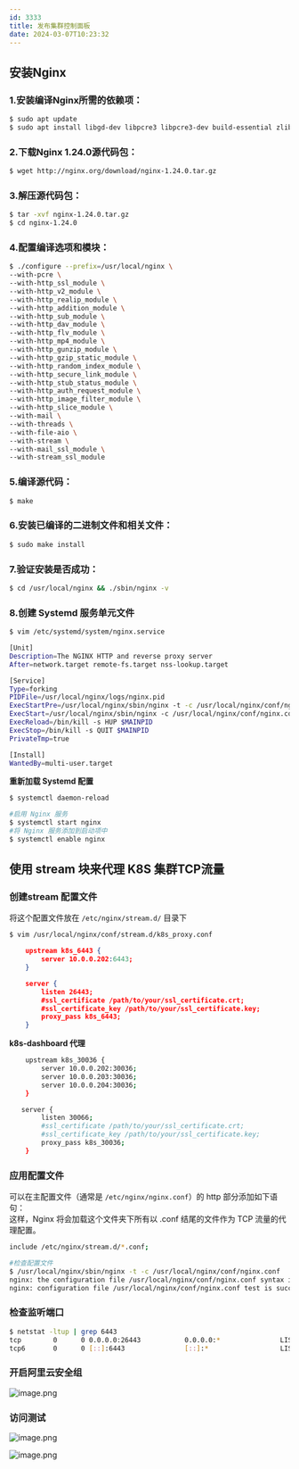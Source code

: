 ```yaml
---
id: 3333
title: 发布集群控制面板
date: 2024-03-07T10:23:32
---
```


<a name="tJmdd"></a>
## 安装Nginx
<a name="DTO2O"></a>
### 1.安装编译Nginx所需的依赖项：
```bash
$ sudo apt update
$ sudo apt install libgd-dev libpcre3 libpcre3-dev build-essential zlib1g-dev libssl-dev -y 
```


<a name="qGyU8"></a>
### 2.下载Nginx 1.24.0源代码包：
```bash
$ wget http://nginx.org/download/nginx-1.24.0.tar.gz
```


<a name="GSJ01"></a>
### 3.解压源代码包：
```bash
$ tar -xvf nginx-1.24.0.tar.gz
$ cd nginx-1.24.0
```


<a name="U7aUP"></a>
### 4.配置编译选项和模块：
```bash
$ ./configure --prefix=/usr/local/nginx \
--with-pcre \
--with-http_ssl_module \
--with-http_v2_module \
--with-http_realip_module \
--with-http_addition_module \
--with-http_sub_module \
--with-http_dav_module \
--with-http_flv_module \
--with-http_mp4_module \
--with-http_gunzip_module \
--with-http_gzip_static_module \
--with-http_random_index_module \
--with-http_secure_link_module \
--with-http_stub_status_module \
--with-http_auth_request_module \
--with-http_image_filter_module \
--with-http_slice_module \
--with-mail \
--with-threads \
--with-file-aio \
--with-stream \
--with-mail_ssl_module \
--with-stream_ssl_module
```

<a name="Z8NKo"></a>
### 5.编译源代码：
```bash
$ make
```

<a name="iqnrp"></a>
### 6.安装已编译的二进制文件和相关文件：
```bash
$ sudo make install
```

<a name="fQCXd"></a>
### 7.验证安装是否成功：
```bash
$ cd /usr/local/nginx && ./sbin/nginx -v
```


<a name="o6CpD"></a>
### 8.创建 Systemd 服务单元文件
```bash
$ vim /etc/systemd/system/nginx.service
```
```bash
[Unit]
Description=The NGINX HTTP and reverse proxy server
After=network.target remote-fs.target nss-lookup.target

[Service]
Type=forking
PIDFile=/usr/local/nginx/logs/nginx.pid
ExecStartPre=/usr/local/nginx/sbin/nginx -t -c /usr/local/nginx/conf/nginx.conf
ExecStart=/usr/local/nginx/sbin/nginx -c /usr/local/nginx/conf/nginx.conf
ExecReload=/bin/kill -s HUP $MAINPID
ExecStop=/bin/kill -s QUIT $MAINPID
PrivateTmp=true

[Install]
WantedBy=multi-user.target
```

**重新加载 Systemd 配置**
```bash
$ systemctl daemon-reload

#启用 Nginx 服务
$ systemctl start nginx
#将 Nginx 服务添加到启动项中
$ systemctl enable nginx
```



<a name="cPpLc"></a>
## 使用 stream 块来代理 K8S 集群TCP流量

<a name="k1G5T"></a>
### 创建stream 配置文件
将这个配置文件放在 `/etc/nginx/stream.d/` 目录下
```bash
$ vim /usr/local/nginx/conf/stream.d/k8s_proxy.conf
```
```json
    upstream k8s_6443 {
        server 10.0.0.202:6443;
    }

    server {
        listen 26443;
        #ssl_certificate /path/to/your/ssl_certificate.crt;
        #ssl_certificate_key /path/to/your/ssl_certificate.key;
        proxy_pass k8s_6443;
    }

```


**k8s-dashboard 代理**

```bash
    upstream k8s_30036 {
        server 10.0.0.202:30036;
        server 10.0.0.203:30036;
        server 10.0.0.204:30036;
    }

   server {
        listen 30066;
        #ssl_certificate /path/to/your/ssl_certificate.crt;
        #ssl_certificate_key /path/to/your/ssl_certificate.key;
        proxy_pass k8s_30036;
    }

```

<a name="ctMCQ"></a>
### 应用配置文件
可以在主配置文件（通常是 `/etc/nginx/nginx.conf`）的 http 部分添加如下语句：<br />这样，Nginx 将会加载这个文件夹下所有以 .conf 结尾的文件作为 TCP 流量的代理配置。
```bash
include /etc/nginx/stream.d/*.conf;

#检查配置文件
$ /usr/local/nginx/sbin/nginx -t -c /usr/local/nginx/conf/nginx.conf
nginx: the configuration file /usr/local/nginx/conf/nginx.conf syntax is ok
nginx: configuration file /usr/local/nginx/conf/nginx.conf test is successful
```



<a name="T90Jz"></a>
### 检查监听端口
```bash
$ netstat -ltup | grep 6443
tcp        0      0 0.0.0.0:26443           0.0.0.0:*               LISTEN      43676/nginx: master
tcp6       0      0 [::]:6443               [::]:*                  LISTEN      1867/kube-apiserver
```


<a name="qMYPX"></a>
### 开启阿里云安全组
![image.png](https://cdn.nlark.com/yuque/0/2024/png/33538388/1710229139455-a7743a55-c7ca-4972-a204-73dffffaf46d.png#averageHue=%23fdfdfc&clientId=ua9f05b33-3205-4&from=paste&height=565&id=u78309db1&originHeight=565&originWidth=1626&originalType=binary&ratio=1&rotation=0&showTitle=false&size=66799&status=done&style=none&taskId=u99b9428a-84c7-4577-8c2f-d8c3ebaf881&title=&width=1626)

<a name="uSlIi"></a>
### 访问测试
![image.png](https://cdn.nlark.com/yuque/0/2024/png/33538388/1710228535676-3da4440c-0f38-465e-a834-2632dd045d95.png#averageHue=%23171716&clientId=ua9f05b33-3205-4&from=paste&height=930&id=ud300c7bf&originHeight=930&originWidth=1920&originalType=binary&ratio=1&rotation=0&showTitle=false&size=49479&status=done&style=none&taskId=u63377952-1499-435f-ac63-cf739569e5f&title=&width=1920)


![image.png](https://cdn.nlark.com/yuque/0/2024/png/33538388/1710229024191-20181f3d-4802-4dc5-b7aa-dee4deb28cff.png#averageHue=%23b8cbc9&clientId=ua9f05b33-3205-4&from=paste&height=741&id=ud8482b83&originHeight=741&originWidth=1920&originalType=binary&ratio=1&rotation=0&showTitle=false&size=71042&status=done&style=none&taskId=u25cad66f-0f2e-4053-a8e6-f0654e70234&title=&width=1920)
